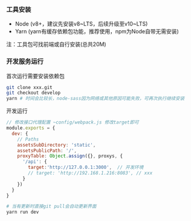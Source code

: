 ### 工具安装
- Node (v8+，建议先安装v8~LTS，后续升级至v10~LTS)
- Yarn (yarn有缓存依赖包功能，推荐使用，npm为Node自带无需安装)

注：工具包可找前端或自行安装(总共20M)

### 开发服务运行
首次运行需要安装依赖包
```bash
git clone xxx.git
git checkout develop
yarn # 时间会比较长，node-sass因为网络或其他原因可能失败，可再次执行继续安装
```

开发运行
```js
// 修改接口代理配置 ~config/webpack.js 修改target即可
module.exports = {
  dev: {
    // Paths
    assetsSubDirectory: 'static',
    assetsPublicPath: '/',
    proxyTable: Object.assign({}, proxys, {
      '/api': {
        target:'http://127.0.0.1:3000',  // 开发环境
        // target: 'http://192.168.1.216:8083', // xxx
      }
    })
  }
}
```
```bash
# 当有更新时直接git pull会自动更新界面
yarn run dev
```
